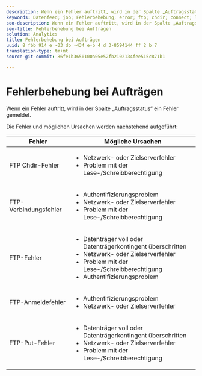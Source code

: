 ```yaml
---
description: Wenn ein Fehler auftritt, wird in der Spalte „Auftragsstatus“ ein Fehler gemeldet.
keywords: Datenfeed; job; Fehlerbehebung; error; ftp; chdir; connect; login; put
seo-description: Wenn ein Fehler auftritt, wird in der Spalte „Auftragsstatus“ ein Fehler gemeldet.
seo-title: Fehlerbehebung bei Aufträgen
solution: Analytics
title: Fehlerbehebung bei Aufträgen
uuid: 8 fbb 914 e -03 db -434 e-b 4 d 3-8594144 ff 2 b 7
translation-type: tm+mt
source-git-commit: 86fe1b3650100a05e52fb2102134fee515c871b1

---
```



# Fehlerbehebung bei Aufträgen

Wenn ein Fehler auftritt, wird in der Spalte „Auftragsstatus“ ein Fehler gemeldet.

Die Fehler und möglichen Ursachen werden nachstehend aufgeführt:

<table id="table_BE2921B8E7C94B0EB88774321B8692F0"> 
 <thead> 
  <tr> 
   <th colname="col1" class="entry"> Fehler </th> 
   <th colname="col2" class="entry"> Mögliche Ursachen </th> 
  </tr> 
 </thead>
 <tbody> 
  <tr> 
   <td colname="col1"> <p> FTP Chdir-Fehler </p> </td> 
   <td colname="col2"> <p> 
     <ul id="ul_79AB3EA974CC46A0A645A439BC612D88"> 
      <li id="li_4A6A5922275946908E06499E8EAAF18B"> Netzwerk- oder Zielserverfehler </li> 
      <li id="li_33393FF286624A63B12991DCE079841D">Problem mit der Lese-/Schreibberechtigung </li> 
     </ul> </p> </td> 
  </tr> 
  <tr> 
   <td colname="col1"> <p> FTP-Verbindungsfehler </p> </td> 
   <td colname="col2"> <p> 
     <ul id="ul_5F926078850D4495B83BC938395CAC6B"> 
      <li id="li_A72A357F6289438EA1A091AC4FD3A3D0"> Authentifizierungsproblem </li> 
      <li id="li_48532C78285E4DB6A47B1435A5FA549B"> Netzwerk- oder Zielserverfehler </li> 
      <li id="li_11DF6FA218CA48539C4561695234CA4D"> Problem mit der Lese-/Schreibberechtigung </li> 
     </ul> </p> </td> 
  </tr> 
  <tr> 
   <td colname="col1"> <p> FTP-Fehler </p> </td> 
   <td colname="col2"> <p> 
     <ul id="ul_020BA1DC81F645FFABCAD07E51351D1E"> 
      <li id="li_8566EECEFD344BFDB638259474A8E8EA"> Datenträger voll oder Datenträgerkontingent überschritten </li> 
      <li id="li_15CD50ED54F846F79BFDF25359864C59"> Netzwerk- oder Zielserverfehler </li> 
      <li id="li_741A3315C0B940D3A9874F15C78B4F28"> Problem mit der Lese-/Schreibberechtigung </li> 
      <li id="li_49F707F7F65A443F8AC6E058E3D89B96"> Authentifizierungsproblem </li> 
     </ul> </p> </td> 
  </tr> 
  <tr> 
   <td colname="col1"> <p> FTP-Anmeldefehler </p> </td> 
   <td colname="col2"> <p> 
     <ul id="ul_F7F128ADF1FD4E9D8B79424A6432378E"> 
      <li id="li_68C377CAD50346B1B9937B77E7EB2AAD"> Authentifizierungsproblem </li> 
      <li id="li_7EA91C90FFC0493EA156292620EF1589"> Netzwerk- oder Zielserverfehler </li> 
     </ul> </p> </td> 
  </tr> 
  <tr> 
   <td colname="col1"> <p> FTP-Put-Fehler </p> </td> 
   <td colname="col2"> <p> 
     <ul id="ul_760DA2CBD46B4C348BE3B7B43E803FD9"> 
      <li id="li_6578482722E14E998515B4B3EA370C44"> Datenträger voll oder Datenträgerkontingent überschritten </li> 
      <li id="li_342240DDD9D3423198C23123473D539C"> Netzwerk- oder Zielserverfehler </li> 
      <li id="li_44CEFE1D92A74842A6321C416637421F"> Problem mit der Lese-/Schreibberechtigung </li> 
     </ul> </p> </td> 
  </tr> 
 </tbody> 
</table>